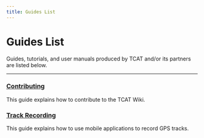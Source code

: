 ```yaml
---
title: Guides List
---
```


# Guides List

Guides, tutorials, and user manuals produced by TCAT and/or its partners are listed below.

---

### [Contributing](contributing.md)

This guide explains how to contribute to the TCAT Wiki.

### [Track Recording](track-recording.md)

This guide explains how to use mobile applications to record GPS tracks.
